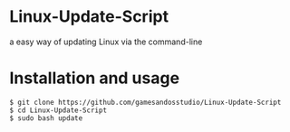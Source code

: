 # Linux-Update-Script
a easy way of updating Linux via the command-line

# Installation and usage
```shell
$ git clone https://github.com/gamesandosstudio/Linux-Update-Script
$ cd Linux-Update-Script
$ sudo bash update
```
